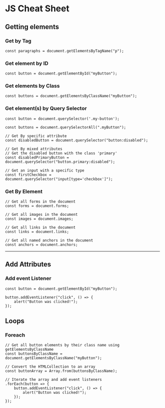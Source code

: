 # JS Cheat Sheet

## Getting elements

### Get by Tag
```JS
const paragraphs = document.getElementsByTagName("p");
```
### Get element by ID
```JS
const button = document.getElementById("myButton");
```

### Get elements by Class
```JS
const buttons = document.getElementsByClassName("myButton");
```

### Get element(s) by Query Selector
```JS
const button = document.querySelector('.my-button');

const buttons = document.querySelectorAll(".myButton");

// Get By specific attribute
const disabledButton = document.querySelector("button:disabled");

// Get By mixed attributes
// Get the disabled button with the class 'primary'
const disabledPrimaryButton = document.querySelector("button.primary:disabled");

// Get an input with a specific type
const firstCheckbox = document.querySelector("input[type='checkbox']");
```

### Get By Element
```JS
// Get all forms in the document
const forms = document.forms;

// Get all images in the document
const images = document.images;

// Get all links in the document
const links = document.links;

// Get all named anchors in the document
const anchors = document.anchors;
```
---

## Add Attributes
### Add event Listener
```JS
const button = document.getElementById("myButton");

button.addEventListener("click", () => {
    alert("Button was clicked!");
});
```

## Loops
### Foreach
```JS
// Get all button elements by their class name using getElementsByClassName
const buttonsByClassName = document.getElementsByClassName("myButton");

// Convert the HTMLCollection to an array
const buttonArray = Array.from(buttonsByClassName);

// Iterate the array and add event listeners
.forEach(button => {
    button.addEventListener("click", () => {
        alert("Button was clicked!");
    });
});
```
